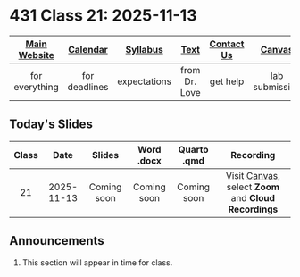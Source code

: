 # 431 Class 21: 2025-11-13

[Main Website](https://thomaselove.github.io/431-2025/) | [Calendar](https://thomaselove.github.io/431-2025/calendar.html) | [Syllabus](https://thomaselove.github.io/431-syllabus-2025/) | [Text](https://thomaselove.github.io/431-book/) | [Contact Us](https://thomaselove.github.io/431-2025/contact.html) | [Canvas](https://canvas.case.edu) | [Data and Code](https://github.com/THOMASELOVE/431-data)
:-----------: | :--------------: | :----------: | :---------: | :-------------: | :-----------: | :------------:
for everything | for deadlines | expectations | from Dr. Love | get help | lab submission | for downloads

## Today's Slides

Class | Date | Slides | Word .docx | Quarto .qmd | Recording
:---: | :--------: | :------: | :------: | :------: | :-------------:
21 | 2025-11-13 | Coming soon | Coming soon | Coming soon | Visit [Canvas](https://canvas.case.edu/), select **Zoom** and **Cloud Recordings**

<!-- 

21 | 2025-11-13 | **[Slides 21](https://thomaselove.github.io/431-slides-2025/class21.html)** | **[Word 21](https://thomaselove.github.io/431-slides-2025/class21w.docx)** | **[Code 21](https://github.com/THOMASELOVE/431-slides-2025/blob/main/class21.qmd)** | Visit [Canvas](https://canvas.case.edu/), select **Zoom** and **Cloud Recordings**

-->

## Announcements

1. This section will appear in time for class. 
